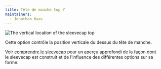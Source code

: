 ```yaml
---
title: Tête de manche top Y
maintainers:
  - Jonathan Haas
---
```


![The vertical location of the sleevecap top](./sleevecaptopfactory.svg)

Cette option contrôle la position verticale du dessus du tête de manche.

<Tip>

Voir [comprendre le sleevecap](/docs/designs/brian/options#understanding-the-sleevecap) pour un aperçu approfondi
de la façon dont le sleevecap est construit et de l'influence des différentes options sur sa forme.

</Tip>
